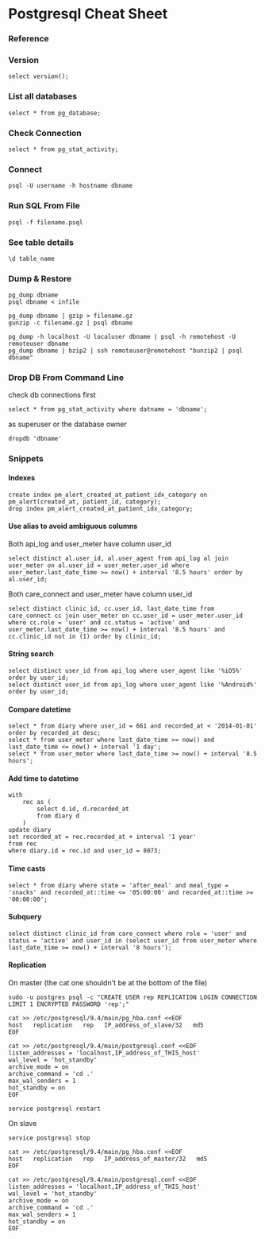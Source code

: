 # Postgresql Cheat Sheet

### Reference

### Version
```psql
select version();
```
### List all databases
```psql
select * from pg_database;
```

### Check Connection
```psql
select * from pg_stat_activity;
```

### Connect
```psql
psql -U username -h hostname dbname
```

### Run SQL From File
```psql
psql -f filename.psql
```

### See table details
```psql
\d table_name
```

### Dump & Restore
```psql
pg_dump dbname
psql dbname < infile

pg_dump dbname | gzip > filename.gz
gunzip -c filename.gz | psql dbname

pg_dump -h localhost -U localuser dbname | psql -h remotehost -U remoteuser dbname
pg_dump dbname | bzip2 | ssh remoteuser@remotehost "bunzip2 | psql dbname"
```

### Drop DB From Command Line
check db connections first
```psql
select * from pg_stat_activity where datname = 'dbname';
```

as superuser or the database owner
```shell
dropdb 'dbname'
```

### Snippets

#### Indexes
```psql
create index pm_alert_created_at_patient_idx_category on pm_alert(created_at, patient_id, category);
drop index pm_alert_created_at_patient_idx_category;
```

#### Use alias to avoid ambiguous columns

Both api_log and user_meter have column user_id
```psql
select distinct al.user_id, al.user_agent from api_log al join user_meter on al.user_id = user_meter.user_id where user_meter.last_date_time >= now() + interval '8.5 hours' order by al.user_id;
```

Both care_connect and user_meter have column user_id
```psql
select distinct clinic_id, cc.user_id, last_date_time from care_connect cc join user_meter on cc.user_id = user_meter.user_id where cc.role = 'user' and cc.status = 'active' and user_meter.last_date_time >= now() + interval '8.5 hours' and cc.clinic_id not in (1) order by clinic_id;
```

#### String search
```psql
select distinct user_id from api_log where user_agent like '%iOS%' order by user_id;
select distinct user_id from api_log where user_agent like '%Android%' order by user_id;
```

#### Compare datetime
```psql
select * from diary where user_id = 661 and recorded_at < '2014-01-01' order by recorded_at desc;
select * from user_meter where last_date_time >= now() and last_date_time <= now() + interval '1 day';
select * from user_meter where last_date_time >= now() + interval '8.5 hours';
```

#### Add time to datetime
```psql
with
    rec as (
        select d.id, d.recorded_at
        from diary d
    )
update diary
set recorded_at = rec.recorded_at + interval '1 year'
from rec
where diary.id = rec.id and user_id = 8073;
```

#### Time casts
```psql
select * from diary where state = 'after_meal' and meal_type = 'snacks' and recorded_at::time <= '05:00:00' and recorded_at::time >= '00:00:00';
```

#### Subquery
```psql
select distinct clinic_id from care_connect where role = 'user' and status = 'active' and user_id in (select user_id from user_meter where last_date_time >= now() + interval '8 hours');
```

#### Replication

On master (the cat one shouldn't be at the bottom of the file)
```shell
sudo -u postgres psql -c "CREATE USER rep REPLICATION LOGIN CONNECTION LIMIT 1 ENCRYPTED PASSWORD 'rep';"

cat >> /etc/postgresql/9.4/main/pg_hba.conf <<EOF
host   replication   rep   IP_address_of_slave/32   md5
EOF

cat >> /etc/postgresql/9.4/main/postgresql.conf <<EOF
listen_addresses = 'localhost,IP_address_of_THIS_host'
wal_level = 'hot_standby'
archive_mode = on
archive_command = 'cd .'
max_wal_senders = 1
hot_standby = on
EOF

service postgresql restart
```

On slave
```shell
service postgresql stop

cat >> /etc/postgresql/9.4/main/pg_hba.conf <<EOF
host   replication   rep   IP_address_of_master/32   md5
EOF

cat >> /etc/postgresql/9.4/main/postgresql.conf <<EOF
listen_addresses = 'localhost,IP_address_of_THIS_host'
wal_level = 'hot_standby'
archive_mode = on
archive_command = 'cd .'
max_wal_senders = 1
hot_standby = on
EOF
```
